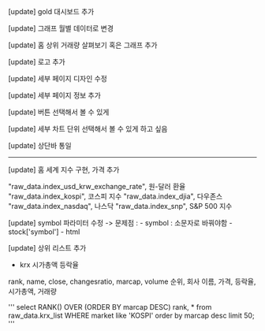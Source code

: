 
[update] gold 대시보드 추가

[update] 그래프 월별 데이터로 변경

[update] 홈 상위 거래량 살펴보기 혹은 그래프 추가 

[update] 로고 추가

[update] 세부 페이지 디자인 수정

[update] 세부 페이지 정보 추가

[update] 버튼 선택해서 볼 수 있게 

[update] 세부 차트 단위 선택해서 볼 수 있게 하고 싶음

[update] 상단바 통일

---
[update] 홈 세계 지수 구현, 가격 추가 

"raw_data.index_usd_krw_exchange_rate", 원-달러 환율
"raw_data.index_kospi", 코스피 지수
"raw_data.index_djia", 다우존스
"raw_data.index_nasdaq", 나스닥
"raw_data.index_snp", S&P 500 지수


[update] symbol 파라미터 수정 
-> 문제점 : 
    - symbol : 소문자로 바꿔야함
        - stock['symbol']
    - html



[update] 상위 리스트 추가 

- krx 시가총액 등락율

rank, name, close, changesratio, marcap, volume
순위, 회사 이름, 가격, 등락율, 시가총액, 거래량

'''
select
	RANK() OVER (ORDER BY marcap DESC) rank,  *
from raw_data.krx_list
WHERE market like 'KOSPI'
order by marcap desc
limit 50;
'''